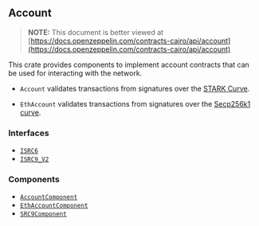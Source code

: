 ## Account

> **NOTE:** This document is better viewed at [https://docs.openzeppelin.com/contracts-cairo/api/account](https://docs.openzeppelin.com/contracts-cairo/api/account)

This crate provides components to implement account contracts that can be used for interacting with the network.

- `Account` validates transactions from signatures over the
[STARK Curve](https://docs.starknet.io/architecture-and-concepts/cryptography/stark-curve/).

- `EthAccount` validates transactions from signatures over the
[Secp256k1 curve](https://en.bitcoin.it/wiki/Secp256k1).

### Interfaces

- [`ISRC6`](https://docs.openzeppelin.com/contracts-cairo/api/account#ISRC6)
- [`ISRC9_V2`](https://docs.openzeppelin.com/contracts-cairo/api/account#ISRC9_V2)

### Components

- [`AccountComponent`](https://docs.openzeppelin.com/contracts-cairo/api/account#AccountComponent)
- [`EthAccountComponent`](https://docs.openzeppelin.com/contracts-cairo/api/account#EthAccountComponent)
- [`SRC9Component`](https://docs.openzeppelin.com/contracts-cairo/api/account#SRC9Component)
